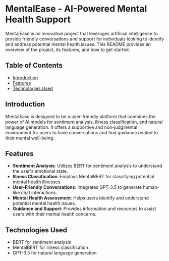 # MentalEase - AI-Powered Mental Health Support

MentalEase is an innovative project that leverages artificial intelligence to provide friendly conversations and support for individuals looking to identify and address potential mental health issues. This README provides an overview of the project, its features, and how to get started.

## Table of Contents

- [Introduction](#introduction)
- [Features](#features)
- [Technologies Used](#technologies-used)

## Introduction

MentalEase is designed to be a user-friendly platform that combines the power of AI models for sentiment analysis, illness classification, and natural language generation. It offers a supportive and non-judgmental environment for users to have conversations and find guidance related to their mental well-being.

## Features

- **Sentiment Analysis**: Utilizes BERT for sentiment analysis to understand the user's emotional state.
- **Illness Classification**: Employs MentalBERT for classifying potential mental health illnesses.
- **User-Friendly Conversations**: Integrates GPT-3.5 to generate human-like chat interactions.
- **Mental Health Assessment**: Helps users identify and understand potential mental health issues.
- **Guidance and Support**: Provides information and resources to assist users with their mental health concerns.

## Technologies Used

- BERT for sentiment analysis
- MentalBERT for illness classification
- GPT-3.5 for natural language generation
